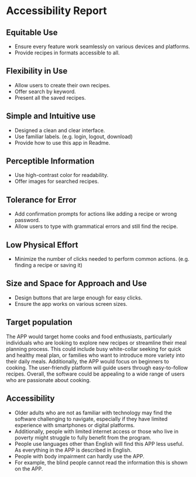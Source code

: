 # Accessibility Report

## Equitable Use
- Ensure every feature work seamlessly on various devices and platforms.
- Provide recipes in formats accessible to all.

## Flexibility in Use
- Allow users to create their own recipes.
- Offer search by keyword.
- Present all the saved recipes.

## Simple and Intuitive use
- Designed a clean and clear interface.
- Use familiar labels. (e.g. login, logout, download)
- Provide how to use this app in Readme.

## Perceptible Information
- Use high-contrast color for readability.
- Offer images for searched recipes.

## Tolerance for Error
- Add confirmation prompts for actions like adding a recipe or wrong password.
- Allow users to type with grammatical errors and still find the recipe.

## Low Physical Effort
- Minimize the number of clicks needed to perform common actions. (e.g. finding a recipe or saving it)

## Size and Space for Approach and Use
- Design buttons that are large enough for easy clicks.
- Ensure the app works on various screen sizes.

## Target population
The APP would target home cooks and food enthusiasts, particularly individuals who are looking to explore new recipes or streamline their meal planning process. This could include busy white-collar seeking for quick and healthy meal plan, or families who want to introduce more variety into their daily meals.
Additionally, the APP would focus on beginners to cooking. The  user-friendly platform will guide users through easy-to-follow recipes.
Overall, the software could be appealing to a wide range of users who are passionate about cooking.

## Accessibility
- Older adults who are not as familiar with technology may find the software challenging to navigate, especially if they have limited experience with smartphones or digital platforms.
- Additionally, people with limited internet access or those who live in poverty might struggle to fully benefit from the program.
- People use languages other than English will find this APP less useful. As everything in the APP is described in English.
- People with body impairment can hardly use the APP. 
- For example, the blind people cannot read the information this is shown on the APP.